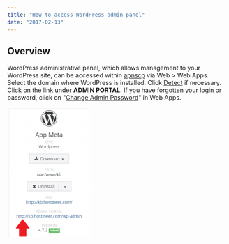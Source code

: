 ```yaml
---
title: "How to access WordPress admin panel"
date: "2017-02-13"
---
```


## Overview

WordPress administrative panel, which allows management to your WordPress site, can be accessed within [apnscp](https://kb.apiscp.com/control-panel/logging-into-the-control-panel/) via Web > Web Apps. Select the domain where WordPress is installed. Click [Detect](https://kb.apiscp.com/control-panel/detecting-a-web-application/) if necessary. Click on the link under **ADMIN PORTAL**. If you have forgotten your login or password, click on "[Change Admin Password](https://kb.apiscp.com/wordpress/resetting-wordpress-password/)" in Web Apps.

[![](images/wordpress-admin-portal-192x300.png)](https://kb.apiscp.com/wp-content/uploads/2017/02/wordpress-admin-portal.png)
